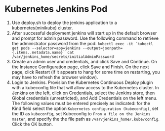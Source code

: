 # Kubernetes Jenkins Pod

1. Use deploy.sh to deploy the jenkins application to a kubernetes(minikube) cluster.
2. After successful deployment jenkins will start up in the default browser and prompt for admin password. Use the following command to retrieve the administrator password from the pod.
``kubectl exec -it `kubectl get pods --selector=app=jenkins --output=jsonpath={.items..metadata.name}` cat /var/jenkins_home/secrets/initialAdminPassword``
3. Create an admin user and credentials, and click Save and Continue. On the Instance Configuration page, click Save and Finish. On the next page, click Restart (if it appears to hang for some time on restarting, you may have to refresh the browser window). 
4. Login to Jenkins. Provision the Kubernetes Continuous Deploy plugin with a kubeconfig file that will allow access to the Kubernetes cluster. In Jenkins on the left, click on Credentials, select the Jenkins store, then Global credentials (unrestricted), and Add Credentials on the left menu. The following values must be entered precisely as indicated: for the Kind field select the option `Kubernetes configuration (kubeconfig)`, set the ID as `kubeconfig`, set Kubeconfig to `From a file on the Jenkins master`, and specify the the file path as `/var/jenkins_home/.kube/config`. Click the OK button.